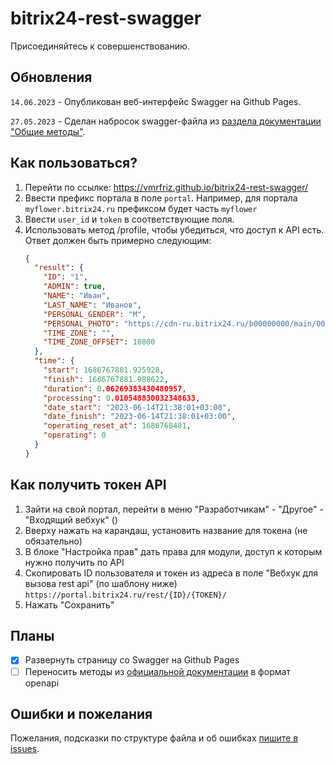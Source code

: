 # bitrix24-rest-swagger
Присоединяйтесь к совершенствованию. 

## Обновления
`14.06.2023` - Опубликован веб-интерфейс Swagger на Github Pages.

`27.05.2023` - Сделан набросок swagger-файла из [раздела документации "Общие методы"](https://dev.1c-bitrix.ru/rest_help/general/index.php).

## Как пользоваться?
1. Перейти по ссылке: https://vmrfriz.github.io/bitrix24-rest-swagger/
2. Ввести префикс портала в поле `portal`. Например, для портала `myflower.bitrix24.ru` префиксом будет часть `myflower`
3. Ввести `user_id` и `token` в соответствующие поля.
4. Использовать метод /profile, чтобы убедиться, что доступ к API есть.
   Ответ должен быть примерно следующим:
   ```json
   {
     "result": {
       "ID": "1",
       "ADMIN": true,
       "NAME": "Иван",
       "LAST_NAME": "Иванов",
       "PERSONAL_GENDER": "M",
       "PERSONAL_PHOTO": "https://cdn-ru.bitrix24.ru/b00000000/main/000/000a00aaa0aaa0000a0a00000000aaa0/a00000a0a0000a00a0aaa0aa0aa0a000.jpg",
       "TIME_ZONE": "",
       "TIME_ZONE_OFFSET": 10800
     },
     "time": {
       "start": 1686767881.925928,
       "finish": 1686767881.988622,
       "duration": 0.06269383430480957,
       "processing": 0.010548830032348633,
       "date_start": "2023-06-14T21:38:01+03:00",
       "date_finish": "2023-06-14T21:38:01+03:00",
       "operating_reset_at": 1686768481,
       "operating": 0
     }
   }
   ```

## Как получить токен API
1. Зайти на свой портал, перейти в меню "Разработчикам" - "Другое" - "Входящий вебхук" ()
2. Вверху нажать на карандаш, установить название для токена (не обязательно)
3. В блоке "Настройка прав" дать права для модули, доступ к которым нужно получить по API
4. Скопировать ID пользователя и токен из адреса в поле "Вебхук для вызова rest api" (по шаблону ниже)
   `https://portal.bitrix24.ru/rest/{ID}/{TOKEN}/`
5. Нажать "Сохранить"

## Планы
- [x] Развернуть страницу со Swagger на Github Pages
- [ ] Переносить методы из [официальной документации](https://dev.1c-bitrix.ru/rest_help/general/index.php) в формат openapi

## Ошибки и пожелания
Пожелания, подсказки по структуре файла и об ошибках [пишите в issues](https://github.com/vmrfriz/bitrix24-rest-swagger/pulls).
